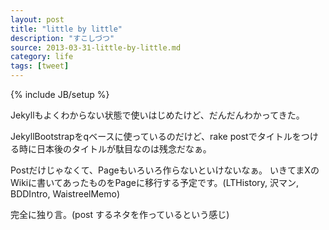 ```yaml
---
layout: post
title: "little by little"
description: "すこしづつ"
source: 2013-03-31-little-by-little.md
category: life
tags: [tweet]
---
```

{% include JB/setup %}

Jekyllもよくわからない状態で使いはじめたけど、だんだんわかってきた。

JekyllBootstrapをqベースに使っているのだけど、rake postでタイトルをつける時に日本後のタイトルが駄目なのは残念だなぁ。

Postだけじゃなくて、Pageもいろいろ作らないといけないなぁ。
いきてまXのWikiに書いてあったものをPageに移行する予定です。(LTHistory, 沢マン, BDDIntro, WaistreelMemo)

完全に独り言。(post するネタを作っているという感じ)
